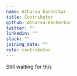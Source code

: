 ```yaml
---
name: Atharva Kanherkar
title: Contributor
github: Atharva-Kanherkar
twitter: ""
linkedin: ""
slack: ""
joining_date: ""
role: contributor
---
```


Still waiting for this

